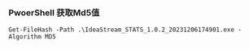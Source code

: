 ### PwoerShell 获取Md5值
`Get-FileHash -Path .\IdeaStream_STATS_1.0.2_20231206174901.exe -Algorithm MD5`
